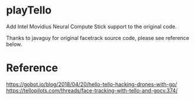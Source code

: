# playTello

Add Intel Movidius Neural Compute Stick support to the original code.

Thanks to javaguy for original facetrack source code, please see reference below.

# Reference
https://gobot.io/blog/2018/04/20/hello-tello-hacking-drones-with-go/
https://tellopilots.com/threads/face-tracking-with-tello-and-gocv.374/

